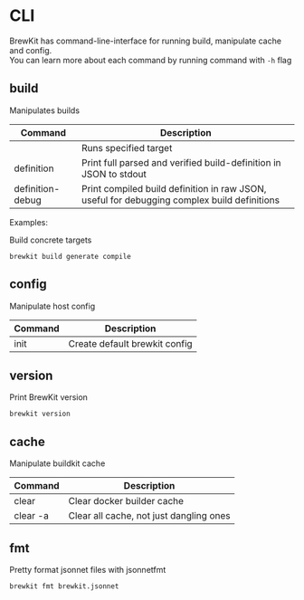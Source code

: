 # CLI

BrewKit has command-line-interface for running build, manipulate cache and config.
<br/>
You can learn more about each command by running command with `-h` flag

## build

Manipulates builds

| Command          | Description                                                                                 |
|------------------|---------------------------------------------------------------------------------------------|
| <target-name>    | Runs specified target                                                                       |
| definition       | Print full parsed and verified build-definition in JSON to stdout                           |
| definition-debug | Print compiled build definition in raw JSON, useful for debugging complex build definitions |

Examples:

Build concrete targets
```shell
brewkit build generate compile
```

## config

Manipulate host config

| Command | Description                   |
|---------|-------------------------------|
| init    | Create default brewkit config |

## version

Print BrewKit version

```shell
brewkit version
```

## cache

Manipulate buildkit cache

| Command  | Description                             |
|----------|-----------------------------------------|
| clear    | Clear docker builder cache              |
| clear -a | Clear all cache, not just dangling ones |

## fmt

Pretty format jsonnet files with jsonnetfmt

```shell
brewkit fmt brewkit.jsonnet
```